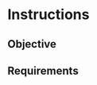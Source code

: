 # Instructions

[//]: # (TODO: provide short assignment overview)

## Objective

[//]: # (TODO: provide assignment objective)

## Requirements

[//]: # (TODO: provide assignment requirements: functional and non-functional)
